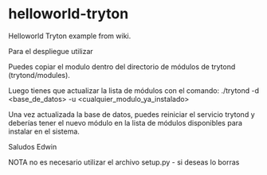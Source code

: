 # helloworld-tryton
Helloworld Tryton example from wiki.

Para el despliegue utilizar

Puedes copiar el modulo dentro del directorio de módulos de trytond (trytond/modules).

Luego tienes que actualizar la lista de módulos con el comando:
./trytond -d <base_de_datos> -u <cualquier_modulo_ya_instalado>

Una vez actualizada la base de datos, puedes reiniciar el servicio trytond y deberías tener el nuevo módulo en la lista de módulos disponibles para instalar en el sistema.

Saludos Edwin


NOTA no es necesario utilizar el archivo setup.py - si deseas lo borras
